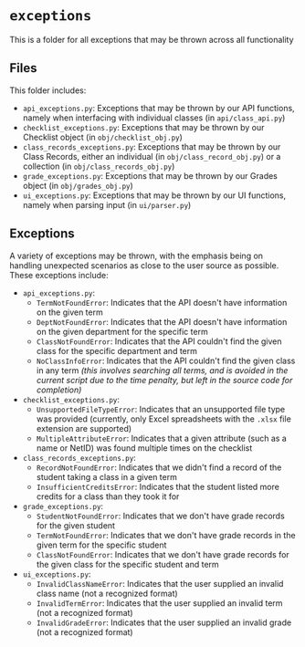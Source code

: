 # `exceptions`

This is a folder for all exceptions that may be thrown across all functionality

## Files

This folder includes:
 - `api_exceptions.py`: Exceptions that may be thrown by our API functions, namely when interfacing with individual classes (in `api/class_api.py`)
 - `checklist_exceptions.py`: Exceptions that may be thrown by our Checklist object (in `obj/checklist_obj.py`)
 - `class_records_exceptions.py`: Exceptions that may be thrown by our Class Records, either an individual (in `obj/class_record_obj.py`) or a collection (in `obj/class_records_obj.py`)
 - `grade_exceptions.py`: Exceptions that may be thrown by our Grades object (in `obj/grades_obj.py`)
 - `ui_exceptions.py`: Exceptions that may be thrown by our UI functions, namely when parsing input (in `ui/parser.py`)

## Exceptions

A variety of exceptions may be thrown, with the emphasis being on handling unexpected scenarios as close to the user source as possible. These exceptions include:

 - `api_exceptions.py`:
    - `TermNotFoundError`: Indicates that the API doesn't have information on the given term
    - `DeptNotFoundError`: Indicates that the API doesn't have information on the given department for the specific term
    - `ClassNotFoundError`: Indicates that the API couldn't find the given class for the specific department and term
    - `NoClassInfoError`: Indicates that the API couldn't find the given class in any term _(this involves searching all terms, and is avoided in the current script due to the time penalty, but left in the source code for completion)_
 - `checklist_exceptions.py`:
    - `UnsupportedFileTypeError`: Indicates that an unsupported file type was provided (currently, only Excel spreadsheets with the `.xlsx` file extension are supported)
    - `MultipleAttributeError`: Indicates that a given attribute (such as a name or NetID) was found multiple times on the checklist
 - `class_records_exceptions.py`:
    - `RecordNotFoundError`: Indicates that we didn't find a record of the student taking a class in a given term
    - `InsufficientCreditsError`: Indicates that the student listed more credits for a class than they took it for
 - `grade_exceptions.py`:
    - `StudentNotFoundError`: Indicates that we don't have grade records for the given student
    - `TermNotFoundError`: Indicates that we don't have grade records in the given term for the specific student
    - `ClassNotFoundError`: Indicates that we don't have grade records for the given class for the specific student and term
 - `ui_exceptions.py`:
    - `InvalidClassNameError`: Indicates that the user supplied an invalid class name (not a recognized format)
    - `InvalidTermError`: Indicates that the user supplied an invalid term (not a recognized format)
    - `InvalidGradeError`: Indicates that the user supplied an invalid grade (not a recognized format)